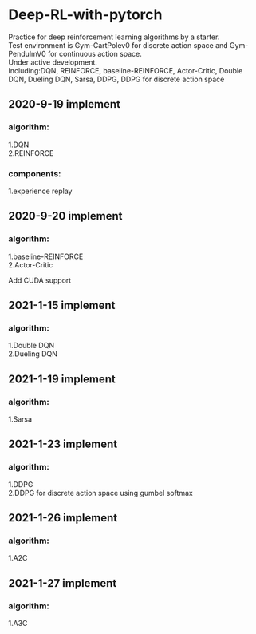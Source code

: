 # Deep-RL-with-pytorch
Practice for deep reinforcement learning algorithms by a starter.  
Test environment is Gym-CartPolev0 for discrete action space and Gym-PendulmV0 for continuous action space.  
Under active development.  
Including:DQN, REINFORCE, baseline-REINFORCE, Actor-Critic, Double DQN, Dueling DQN, Sarsa, DDPG, DDPG for discrete action space

## 2020-9-19 implement
### algorithm:  
  1.DQN  
  2.REINFORCE 
### components:  
1.experience replay
## 2020-9-20 implement
### algorithm:
  1.baseline-REINFORCE  
  2.Actor-Critic  
  
  Add CUDA support
## 2021-1-15 implement
### algorithm:  
  1.Double DQN  
  2.Dueling DQN 
## 2021-1-19 implement
### algorithm:  
  1.Sarsa
## 2021-1-23 implement
### algorithm:  
  1.DDPG  
  2.DDPG for discrete action space using gumbel softmax
## 2021-1-26 implement
### algorithm:  
  1.A2C
## 2021-1-27 implement
### algorithm:  
  1.A3C
